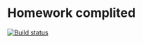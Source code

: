 # Homework complited

[![Build status](https://ci.appveyor.com/api/projects/status/4ltwodf9yoccm24t?svg=true)](https://ci.appveyor.com/project/yung78/ajs-hw12)

